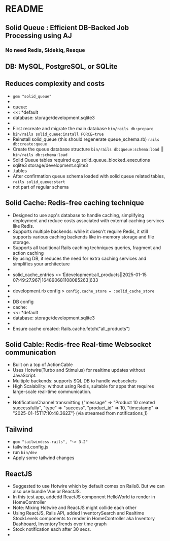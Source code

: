 # README

## Solid Queue : Efficient DB-Backed Job Processing using AJ
### No need Redis, Sidekiq, Resque
## DB: MySQL, PostgreSQL, or SQLite
## Reduces complexity and costs

* `gem "solid_queue"`
* 
* queue:
*    <<: *default
*    database: storage/development.sqlite3
* 
* First recreate and migrate the main database `bin/rails db:prepare`
* `bin/rails solid_queue:install FORCE=true`
* Reinstall solid_queue (this should regenerate queue_schema.rb) `rails db:create:queue`
* Create the queue database structure `bin/rails db:queue:schema:load` || `bin/rails db:schema:load`
* Solid Queue tables required e.g: solid_queue_blocked_executions
* sqlite3 storage/development.sqlite3
*    .tables
* After confirmation queue schema loaded with solid queue related tables, `rails solid_queue:start`
* not part of regular schema

## Solid Cache: Redis-free caching technique

* Designed to use app's database to handle caching, simplifying deployment and reduce costs associated with external caching services like Redis.
* Supports multiple backends: while it doesn't require Redis, it still supports various caching backends like in-memory storage and file storage.
* Supports all traditional Rails caching techniques queries, fragment and action caching
* By using DB, it reduces the need for extra caching services and simplifies your architecture
* 
* solid_cache_entries >> 1|development:all_products||2025-01-15 07:49:27.967|164890681108085263|633
* 
* development.rb config > `config.cache_store = :solid_cache_store`
* 
* DB config
* cache:
*    <<: *default
*    database: storage/development.sqlite3
* 
* Ensure cache created: Rails.cache.fetch("all_products")

## Solid Cable: Redis-free Real-time Websocket communication

* Built on a top of ActionCable
* Uses Hotwire(Turbo and Stimulus) for realtime updates without JavaScript.
* Multiple backends: supports SQL DB to handle websockets
* High Scalability: without using Redis, suitable for apps that requires large-scale real-time communication.
* 
* NotificationChannel transmitting {"message" => "Product 10 created successfully", "type" => "success", "product_id" => 10, "timestamp" => "2025-01-15T17:10:48.362Z"} (via streamed from notifications_1)

## Tailwind
* `gem "tailwindcss-rails", "~> 3.2"`
* tailwind.config.js
* run `bin/dev`
* Apply some tailwind changes

## ReactJS
* Suggested to use Hotwire which by default comes on Rails8. But we can also use bundle Vue or ReactJS.
* In this test app, addedd ReactJS component HelloWorld to render in HomeController
* Note: Mixing Hotwire and ReactJS might collide each other
* Using ReactJS, Rails API, added InventorySearch and Realtime StockLevels components to render in HomeController aka Inventory Dashboard, InventoryTrends over time graph
* Stock notification each after 30 secs.
* 
